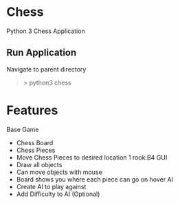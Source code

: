 # Chess
Python 3 Chess Application

## Run Application
Navigate to parent directory
> \> python3 chess


# Features
Base Game
* Chess Board
* Chess Pieces
* Move Chess Pieces to desired location
1 rook:B4
GUI
* Draw all objects
* Can move objects with mouse
* Board shows you where each piece can go on hover
AI
* Create AI to play against
* Add Difficulty to AI (Optional)
